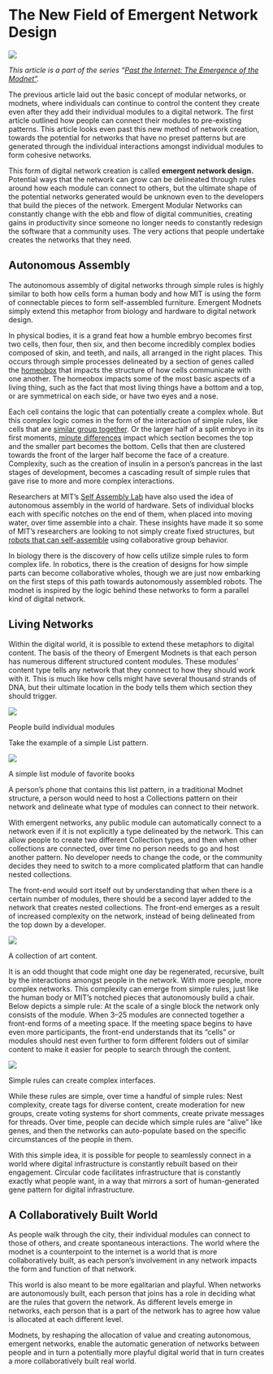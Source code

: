 ﻿---
author: Rachel Aliana
date: Feb 3, 2020
source: https://rachelaliana.medium.com/living-digital-networks-the-new-field-of-emergent-network-design-ed7a65b31d6e

---

# The New Field of Emergent Network Design

![](images/lEo7WFJcBZGjkYFpH-pEug.png)

_This article is a part of the series “_[_Past the Internet: The Emergence of the Modnet”_](past-the-internet-the-emergence-of-the-modnet.md)_._

The previous article laid out the basic concept of modular networks, or modnets, where individuals can continue to control the content they create even after they add their individual modules to a digital network. The first article outlined how people can connect their modules to pre-existing patterns. This article looks even past this new method of network creation, towards the potential for networks that have no preset patterns but are generated through the individual interactions amongst individual modules to form cohesive networks.

This form of digital network creation is called  **emergent network design.** Potential ways that the network can grow can be delineated through rules around how each module can connect to others, but the ultimate shape of the potential networks generated would be unknown even to the developers that build the pieces of the network. Emergent Modular Networks can constantly change with the ebb and flow of digital communities, creating gains in productivity since someone no longer needs to constantly redesign the software that a community uses. The very actions that people undertake creates the networks that they need.

## Autonomous Assembly

The autonomous assembly of digital networks through simple rules is highly similar to both how cells form a human body and how MIT is using the form of connectable pieces to form self-assembled furniture. Emergent Modnets simply extend this metaphor from biology and hardware to digital network design.

In physical bodies, it is a grand feat how a humble embryo becomes first two cells, then four, then six, and then become incredibly complex bodies composed of skin, and teeth, and nails, all arranged in the right places. This occurs through simple processes delineated by a section of genes called the  [homeobox](https://www.discovermagazine.com/mind/how-does-a-single-cell-become-a-whole-body)  that impacts the structure of how cells communicate with one another. The homeobox impacts some of the most basic aspects of a living thing, such as the fact that most living things have a bottom and a top, or are symmetrical on each side, or have two eyes and a nose.

Each cell contains the logic that can potentially create a complex whole. But this complex logic comes in the form of the interaction of simple rules, like cells that are  [similar group together](http://sciencenetlinks.com/student-teacher-sheets/cells-your-body/). Or the larger half of a split embryo in its first moments,  [minute differences](https://www.discovermagazine.com/mind/how-does-a-single-cell-become-a-whole-body)  impact which section becomes the top and the smaller part becomes the bottom. Cells that then are clustered towards the front of the larger half become the face of a creature. Complexity, such as the creation of insulin in a person’s pancreas in the last stages of development, becomes a cascading result of simple rules that gave rise to more and more complex interactions.

Researchers at MIT’s  [Self Assembly Lab](https://selfassemblylab.mit.edu/)  have also used the idea of autonomous assembly in the world of hardware. Sets of individual blocks each with specific notches on the end of them, when placed into moving water, over time assemble into a chair. These insights have made it so some of MIT’s researchers are looking to not simply create fixed structures, but  [robots that can self-assemble](http://news.mit.edu/2013/simple-scheme-for-self-assembling-robots-1004)  using collaborative group behavior.

In biology there is the discovery of how cells utilize simple rules to form complex life. In robotics, there is the creation of designs for how simple parts can become collaborative wholes, though we are just now embarking on the first steps of this path towards autonomously assembled robots. The modnet is inspired by the logic behind these networks to form a parallel kind of digital network.

## Living Networks

Within the digital world, it is possible to extend these metaphors to digital content. The basis of the theory of Emergent Modnets is that each person has numerous different structured content modules. These modules’ content type tells any network that they connect to how they should work with it. This is much like how cells might have several thousand strands of DNA, but their ultimate location in the body tells them which section they should trigger.

![](images/60jNjwhLLqy-47ucn5gxcg.png)

People build individual modules

Take the example of a simple List pattern.

![](images/8Ts9_89_EVSIYmqSKKLDUQ.png)

A simple list module of favorite books

A person’s phone that contains this list pattern, in a traditional Modnet structure, a person would need to host a Collections pattern on their network and delineate what type of modules can connect to their network.

With emergent networks, any public module can automatically connect to a network even if it is not explicitly a type delineated by the network. This can allow people to create two different Collection types, and then when other collections are connected, over time no person needs to go and host another pattern. No developer needs to change the code, or the community decides they need to switch to a more complicated platform that can handle nested collections.

The front-end would sort itself out by understanding that when there is a certain number of modules, there should be a second layer added to the network that creates nested collections. The front-end emerges as a result of increased complexity on the network, instead of being delineated from the top down by a developer.

![](images/fvUv0HlqNQ_Clj6kjnni0g.png)

A collection of art content.

It is an odd thought that code might one day be regenerated, recursive, built by the interactions amongst people in the network. With more people, more complex networks. This complexity can emerge from simple rules, just like the human body or MIT’s notched pieces that autonomously build a chair. Below depicts a simple rule: At the scale of a single block the network only consists of the module. When 3–25 modules are connected together a front-end forms of a meeting space. If the meeting space begins to have even more participants, the front-end understands that its “cells” or modules should nest even further to form different folders out of similar content to make it easier for people to search through the content.

![](images/iHmXP0YAcXutvdfEBae_gQ.png)

Simple rules can create complex interfaces.

While these rules are simple, over time a handful of simple rules: Nest complexity, create tags for diverse content, create moderation for new groups, create voting systems for short comments, create private messages for threads. Over time, people can decide which simple rules are “alive” like genes, and then the networks can auto-populate based on the specific circumstances of the people in them.

With this simple idea, it is possible for people to seamlessly connect in a world where digital infrastructure is constantly rebuilt based on their engagement. Circular code facilitates infrastructure that is constantly exactly what people want, in a way that mirrors a sort of human-generated gene pattern for digital infrastructure.

## A Collaboratively Built World

As people walk through the city, their individual modules can connect to those of others, and create spontaneous interactions. The world where the modnet is a counterpoint to the internet is a world that is more collaboratively built, as each person’s involvement in any network impacts the form and function of that network.

This world is also meant to be more egalitarian and playful. When networks are autonomously built, each person that joins has a role in deciding what are the rules that govern the network. As different levels emerge in networks, each person that is a part of the network has to agree how value is allocated at each different level.

Modnets, by reshaping the allocation of value and creating autonomous, emergent networks, enable the automatic generation of networks between people and in turn a potentially more playful digital world that in turn creates a more collaboratively built real world.
